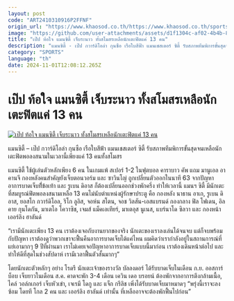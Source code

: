 ```yaml
---
layout: post
code: "ART2410310916P2FFNF"
origin_url: "https://www.khaosod.co.th/https://www.khaosod.co.th/sports/news_9484358"
image: "https://github.com/user-attachments/assets/d1f1304c-af02-4b4b-8b97-eb5201151e73"
title: "เป๊ป ท้อใจ แมนซิตี้ เจ็บระนาว ทั้งสโมสรเหลือนักเตะฟิตแค่ 13 คน"
description: "แมนซิตี้ - เป๊ป กวาร​์ดิโอล่า กุนซือ เรือใบสีฟ้า แมนเชสเตอร์ ซิตี้ รับสภาพทีมพิการขั้นสุดจนเหลือนักเตะฟิตพอลงสนามในเวลานี้เพียงแค่ 13 คนทั้งสโมสร"
category: "SPORTS"
language: "th"
date: 2024-11-01T12:08:12.265Z
---
```


# เป๊ป ท้อใจ แมนซิตี้ เจ็บระนาว ทั้งสโมสรเหลือนักเตะฟิตแค่ 13 คน

[![เป๊ป ท้อใจ แมนซิตี้ เจ็บระนาว ทั้งสโมสรเหลือนักเตะฟิตแค่ 13 คน](https://www.khaosod.co.th/wpapp/uploads/2024/10/Pep2.jpg "เป๊ป ท้อใจ แมนซิตี้ เจ็บระนาว ทั้งสโมสรเหลือนักเตะฟิตแค่ 13 คน")](https://www.khaosod.co.th/wpapp/uploads/2024/10/Pep2.jpg)

แมนซิตี้ – เป๊ป กวาร​์ดิโอล่า กุนซือ เรือใบสีฟ้า แมนเชสเตอร์ ซิตี้ รับสภาพทีมพิการขั้นสุดจนเหลือนักเตะฟิตพอลงสนามในเวลานี้เพียงแค่ 13 คนทั้งสโมสร

แมนซิตี้ ใช้ผู้เล่นตัวหลักเพียง 6 คน ในเกมแพ้ สเปอร์ 1-2 ในฟุตบอล คาราบาว คัพ แถม มานูเอล อาคานจี กองหลังคนสำคัญยังเจ็บตอนวอร์ม และ ซาวินโญ่ ถูกเปลี่ยนตัวออกในนาที 63 จากปัญหาอาการบาดเจ็บที่้ข้อเท้า และ รูเบน ดิอาส ก็ต้องเปลี่ยนออกช่วงพักครึ่ง ทำให้เวลานี้ แมนฯ ซิตี้ มีนักเตะที่สมบูรณ์ฟิตพอลงสนามเหลือ 13 คนไม่นับตำแหน่งผู้รักษาประตู คือ กองหลัง นาธาน อาเก, รูเบน ดิอาส, ยอสโก กวาร์ดิโอล, ริโก ลูอิส, จอห์น สโตน, จอช วิลสัน-เอสแบรนด์ กองกลาง ฟิล โฟเดน, อิลคาย กุนโดกัน, มาเตโอ โควาซิช, เจมส์ แม็คเอเทียร์, มาเตอุส นูเนส, แบร์นาโด ซิลวา และ กองหน้า เออร์ลิง ฮาลันด์

“เรามีนักเตะเพียง 13 คน เราต้องเจอกับงานยากของจริง นักเตะของเราลงเล่นได้จนจบ แต่ก็จบพร้อมกับปัญหา เราต้องดูว่าพวกเขาจะฟื้นคืนอาการบาดเจ็บได้แค่ไหน ผมคิดว่าเรากำลังอยู่ในสถานการณ์ที่แย่เอามากๆ 9 ปีที่ผ่านมา เราไม่เคยเจอปัญหาอาการบาดเจ็บแบบนี้มาก่อน เราต้องเดินหน้าต่อไป และทำให้ดีที่สุดในช่วงสัปดาห์ เรามีเวลาฟื้นตัวสั้นมากๆ”

โดยนักเตะตัวหลักๆ อย่าง โรดรี นักเตะเจ้าของรางวัล บัลลงดอร์ ได้รับบาดเจ็บในเดือน ก.ย. ออสการ์ บ็อบ เจ็บยาวในเดือน ส.ค. คาดจะพัก 3-4 เดือน เควิน เดอ บรอยน์ ต้องพักจากอาการตึงกล้ามเนื้อ, ไคล์ วอล์กเกอร์ เจ็บหัวเข่า, เจเรมี โดกู และ แจ็ก กรีลิช เพิ่งได้รับบาดเจ็บมาหมาดๆ “พรุ่งนี้เราจะลงซ้อม โดยที โกล 2 คน และ เออร์ลิง ฮาลันด์ เท่านั้น ที่เหลืออาจจะต้องพักฟื้นไปก่อน”
